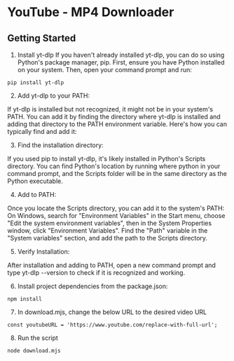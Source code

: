 # YouTube - MP4 Downloader

## Getting Started

1. Install yt-dlp
   If you haven't already installed yt-dlp, you can do so using Python's package manager, pip. First, ensure you have Python installed on your system. Then, open your command prompt and run:

```
pip install yt-dlp
```

2. Add yt-dlp to your PATH:

If yt-dlp is installed but not recognized, it might not be in your system's PATH. You can add it by finding the directory where yt-dlp is installed and adding that directory to the PATH environment variable. Here's how you can typically find and add it:

3. Find the installation directory:

If you used pip to install yt-dlp, it's likely installed in Python's Scripts directory. You can find Python's location by running where python in your command prompt, and the Scripts folder will be in the same directory as the Python executable.

4. Add to PATH:

Once you locate the Scripts directory, you can add it to the system's PATH:
On Windows, search for "Environment Variables" in the Start menu, choose "Edit the system environment variables", then in the System Properties window, click "Environment Variables". Find the "Path" variable in the "System variables" section, and add the path to the Scripts directory.

5. Verify Installation:

After installation and adding to PATH, open a new command prompt and type yt-dlp --version to check if it is recognized and working.

6. Install project dependencies from the package.json:

```
npm install
```

7. In download.mjs, change the below URL to the desired video URL

```
const youtubeURL = 'https://www.youtube.com/replace-with-full-url';

```

8. Run the script

```
node download.mjs
```
